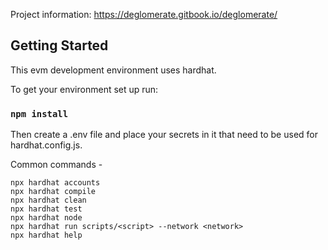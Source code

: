 
Project information: https://deglomerate.gitbook.io/deglomerate/

## Getting Started

This evm development environment uses hardhat.

To get your environment set up run: 

### `npm install`

Then create a .env file and place your secrets in it that need to be used for hardhat.config.js.

Common commands -

```shell
npx hardhat accounts
npx hardhat compile
npx hardhat clean
npx hardhat test
npx hardhat node
npx hardhat run scripts/<script> --network <network>
npx hardhat help
```
